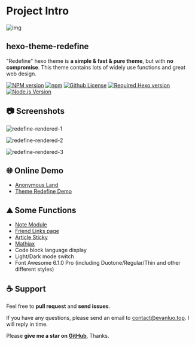 # Project Intro



![img](https://user-images.githubusercontent.com/68590232/197350938-3d27f054-04e6-4e7a-8bce-94666b56e822.png)

## hexo-theme-redefine

"Redefine" hexo theme is **a simple & fast & pure theme**, but with **no compromise**. This theme contains lots of widely use functions and great web design.

[![NPM version](https://img.shields.io/npm/v/hexo-theme-redefine?color=red&logo=npm&style=flat-square)](https://www.npmjs.com/package/hexo-theme-redefine) [![npm](https://img.shields.io/npm/dw/hexo-theme-redefine?logo=npm&style=flat-square)](https://www.npmjs.com/package/hexo-theme-redefine) [![Github License](https://img.shields.io/github/license/XPoet/hexo-theme-keep.svg?style=flat-square)](https://github.com/EvanNotFound/hexo-theme-redefine/blob/main/LICENSE) [![Required Hexo version](https://img.shields.io/badge/hexo-%3E=5.0.0-blue?style=flat-square&logo=hexo)](https://hexo.io/) [![Node.js Version](https://img.shields.io/badge/node-%3E=12.0-success.svg?style=flat-square&logo=Node.js&longCache=true)](https://hexo.io/)

## 📷 Screenshots

![redefine-rendered-1](https://evan.beee.top/img/206929384-70de96a9-71ce-415b-af72-0ccebddd0d5c.png)

![redefine-rendered-2](https://evan.beee.top/img/206929386-93ca5470-6fc3-4f6d-a7a1-9cb6a182b0f6.png)

![redefine-rendered-3](https://evan.beee.top/img/206929149-f2ac77cc-c309-4d9e-a87a-bf13f4a4419c.png)

## 🌐 Online Demo

- [Anonymous Land](https://www.evanluo.top/)
- [Theme Redefine Demo](https://redefine.evanluo.top/)

## ⛰ Some Functions

- [Note Module](https://redefine-docs.evanluo.top/docs/advanced/note-module)
- [Friend Links page](https://redefine-docs.evanluo.top/docs/advanced/friend-link)
- [Article Sticky](https://redefine-docs.evanluo.top/docs/advanced/sticky)
- [Mathjax](https://redefine-docs.evanluo.top/docs/advanced/mathjax)
- Code block language display
- Light/Dark mode switch
- Font Awesome 6.1.0 Pro (including Duotone/Regular/Thin and other different styles)

## ☕ Support

Feel free to **pull request** and **send issues**.

If you have any questions, please send an email to [contact@evanluo.top](mailto:contact@evanluo.top). I will reply in time.

Please **give me a star on [GitHub](https://github.com/EvanNotFound/hexo-theme-redefine)**, Thanks.
